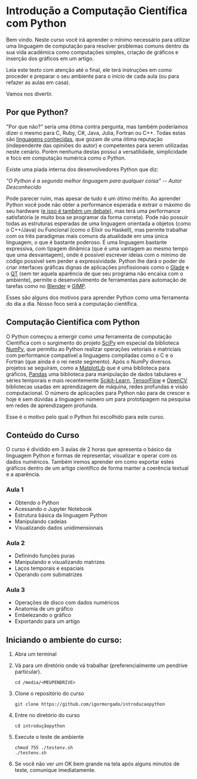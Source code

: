 # Introdução a Computação Científica com Python

Bem vindo. Neste curso você irá aprender o mínimo necessário para utilizar uma linguagem de computação para resolver problemas comuns dentro da sua vida acadêmica como computações simples, criação de gráficos e inserção dos gráficos em um artigo.

Leia este texto com atenção até o final, ele terá instruções em como proceder e preparar o seu ambiente para o início de cada aula (ou para refazer as aulas em casa).

Vamos nos divertir.


## Por que Python?

"Por que não?" seria uma ótima contra pergunta, mas também poderíamos dizer o mesmo para C, Ruby, C#, Java, Julia, Fortran ou C++. Todas estas são [linguagens conhecidas][Python_vs_World], que gozam de uma ótima reputação (independente das opiniões do autor) e competentes para serem utilizadas neste cenário. Porém nenhuma destas possui a versatilidade, simplicidade e foco em computação numérica como o Python.

Existe uma piada interna dos desenvolvedores Python que diz:

*"O Python é a segunda melhor linguagem para qualquer coisa" -- Autor Desconhecido*

Pode parecer ruim, mas apesar de tudo é um ótimo mérito. Ao aprender Python você pode não obter a performance esperada e extrair o máximo do seu hardware ([e isso é também um debate][IBM_C_vs_Python_vs_Julia]), mas terá uma performance satisfatória (e muito boa se programar da forma correta). Pode não possuir todas as estruturas esperadas de uma linguagem orientada a objetos (como o C++/Java) ou Funcional (como o Elixir ou Haskell), mas permite trabalhar com os três paradigmas mais comuns da atualidade em uma única linguagem, o que é bastante poderoso. É uma linguagem bastante expressiva, com tipagem dinâmica (que é uma vantagem ao mesmo tempo que uma desvantagem), onde é possível escrever ideias com o minimo de código possível sem perder a expressividade. Python lhe dará o poder de criar interfaces gráficas dignas de aplicações profissionais como o [Glade][Python_Glade] e o [QT][Python_QT] (sem ter aquela aparência de que seu programa não encaixa com o ambiente), permite o desenvolvimento de ferramentas para automação de tarefas como no [Blender][Blender_API] e [GIMP][Python_Fu]. 

Esses são alguns dos motivos para aprender Python como uma ferramenta do dia a dia. Nosso foco será a computação científica.

## Computação Científica com Python

O Python começou a emergir como uma ferramenta de computação Científica com o surgimento do projeto [SciPy][SciPy] em especial da biblioteca [NumPy][NumPy], que permitiu ao Python realizar operações vetoriais e matriciais com performance compatível a linguagens compiladas como o C e o Fortran (que ainda é o rei neste segmento). Após o NumPy diversos projetos se seguiram, como a [MatplotLib][MatplotLib] que é uma biblioteca para gráficos, [Pandas][Pandas] uma biblioteca para manipulação de dados tabulares e séries temporais e mais recentemente [Scikit-Learn][scikit], [TensorFlow][tensorflow] e [OpenCV][opencv] bibliotecas usadas em aprendizagem de máquina, redes profundas e visão computacional. O número de aplicações para Python não para de crescer e hoje é sem dúvidas a linguagem número um para prototipagem na pesquisa em redes de aprendizagem profunda.

Esse é o motivo pelo qual o Python foi escolhido para este curso. 

## Conteúdo do Curso

O curso é dividido em 3 aulas de 2 horas que apresenta o básico da linguagem Python e formas de representar, visualizar e operar com os dados numéricos. Também iremos aprender em como exportar estes gráficos dentro de um artigo científico de forma manter a coerência textual e a aparência.

### Aula 1

* Obtendo o Python
* Acessando o Jupyter Notebook
* Estrutura básica da linguagem Python
* Manipulando cadeias
* Visualizando dados unidimensionais

### Aula 2

* Definindo funções puras
* Manipulando e visualizando matrizes
* Laços temporais e espaciais
* Operando com submatrizes

### Aula 3

* Operações de disco com dados numéricos
* Anatomia de um gráfico
* Embelezando o gráfico
* Exportando para um artigo


## Iniciando o ambiente do curso:

1. Abra um terminal

2. Vá para um diretório onde vá trabalhar (preferencialmente um pendrive particular).

    ```
    cd /media/<MEUPENDRIVE>
    ```

3. Clone o repositório do curso

    ```
    git clone https://github.com/igormorgado/introducaopython
    ```

4. Entre no diretório do curso

    ```
    cd introduçãopython
    ```

5. Execute o teste de ambiente

    ```
    chmod 755 ./testenv.sh
    ./testenv.sh
    ```

6. Se você não ver um OK bem grande na tela após alguns minutos de teste, comunique imediatamente.


[Python_vs_World]: https://www.python.org/doc/essays/comparisons/
[IBM_C_vs_Python_vs_Julia]: https://www.ibm.com/developerworks/community/blogs/jfp/entry/A_Comparison_Of_C_Julia_Python_Numba_Cython_Scipy_and_BLAS_on_LU_Factorization?lang=en
[Python_Glade]: https://glade.gnome.org/
[Python_Fu]: https://www.ibm.com/developerworks/br/library/os-autogimp/index.html
[Blender_API]: https://docs.blender.org/api/current/
[Python_QT]: https://www.qt.io/qt-for-python
[SciPy]: https://www.scipy.org/
[NumPy]: http://www.numpy.org/
[Matplotlib]: https://matplotlib.org/
[Pandas]: http://pandas.pydata.org/
[scikit]: https://scikit-learn.org/stable/
[tensorflow]: https://www.tensorflow.org/
[opencv]: https://docs.opencv.org/3.0-beta/doc/py_tutorials/py_tutorials.html


